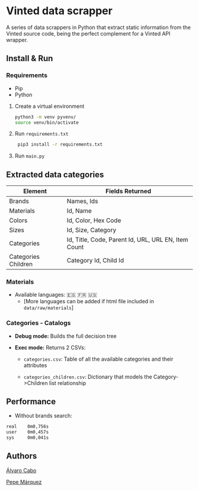 # Vinted data scrapper

A series of data scrappers in Python that extract static information from the Vinted source code, being the perfect complement for a Vinted API wrapper.

## Install & Run

### Requirements

- Pip
- Python

1. Create a virtual environment

    ```bash
   python3 -m venv pyvenv/
   source venv/bin/activate
    ```

2. Run `requirements.txt`

   ```bash
    pip3 install -r requirements.txt
   ```

3. Run `main.py`

## Extracted data categories

| Element   | Fields Returned                                                                       |
|-----------|---------------------------------------------------------------------------------------|
| Brands    | Names, Ids                                                                            |
| Materials | Id, Name                                                                              |
| Colors    | Id, Color, Hex Code                                                                   |
| Sizes     | Id, Size, Category                                                                    |
| Categories| Id, Title, Code, Parent Id, URL, URL EN, Item Count                                    |
| Categories Children | Category Id, Child Id                                                       |

### Materials

- Available languages: 🇪🇸 🇫🇷 🇺🇸
  - [More languages can be added if html file included in `data/raw/materials`]

### Categories - Catalogs

- **Debug mode:** Builds the full decision tree

- **Exec mode:** Returns 2 CSVs:
  
  - `categories.csv`: Table of all the available categories and their attributes

  - `categories_children.csv`: Dictionary that models the Category->Children list relationship

## Performance

- Without brands search:

```bash
real    0m0,756s
user    0m0,457s
sys     0m0,041s
```

## Authors

[Álvaro Cabo](https://github.com/alvarocabo)

[Pepe Márquez](https://github.com/pxp9)

